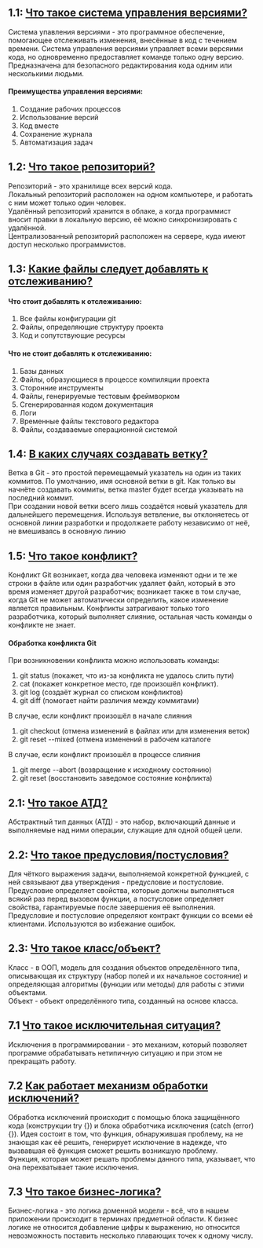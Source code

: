 ## 1.1: [Что такое система управления версиями?](https://learn.microsoft.com/ru-ru/devops/develop/git/what-is-version-control)
Система упавления версиями - это программное обеспечение, помогающее отслеживать изменения, внесённые в код с течением времени. Система управления версиями управляет всеми версяими кода, но одновременно предоставляет команде только одну версию. Предназначена для безопасного редактирования кода одним или несколькими людьми. <br>
#### Преимущества управления версиями:
1. Создание рабочих процессов
2. Использование версий
3. Код вместе
4. Сохранение журнала
5. Автоматизация задач
## 1.2: [Что такое репозиторий?](https://www.nic.ru/info/blog/repository/)
Репозиторий - это хранилище всех версий кода. <br>
Локальный репозиторий расположен на одном компьютере, и работать с ним может только один человек. <br>
Удалённый репозиторий хранится в облаке, а когда программист вносит правки в локальную версию, её можно синхронизировать с удалённой. <br>
Централизованный репозиторий расположен на сервере, куда имеют доступ несколько программистов. <br>
## 1.3: [Какие файлы следует добавлять к отслеживанию?](https://ru.stackoverflow.com/questions/474556/Что-должно-и-не-должно-быть-в-gitignore-для-любого-языка-и-ide)
#### Что стоит добавлять к отслеживанию:
1. Все файлы конфигурации git
2. Файлы, определяющие структуру проекта
3. Код и сопутствующие ресурсы
#### Что не стоит добавлять к отслеживанию:
1. Базы данных
2. Файлы, образующиеся в процессе компиляции проекта
3. Сторонние инструменты
4. Файлы, генерируемые тестовым фреймворком
5. Сгенерированная кодом документация
6. Логи
7. Временные файлы текстового редактора
8. Файлы, создаваемые операционной системой
## 1.4: [В каких случаях создавать ветку?](https://git-scm.com/book/ru/v2/Ветвление-в-Git-О-ветвлении-в-двух-словах)
Ветка в Git - это простой перемещаемый указатель на один из таких коммитов. По умолчанию, имя основной ветки в git. Как только вы начнёте создавать коммиты, ветка master будет всегда указывать на последний коммит. <br>
При создании новой ветки всего лишь создаётся новый указатель для дальнейшего перемещения. Используя ветвление, вы отклоняетесь от основной линии разработки и продолжаете работу независимо от неё, не вмешиваясь в основную линию
## 1.5: [Что такое конфликт?](https://www.atlassian.com/ru/git/tutorials/using-branches)
Конфликт Git возникает, когда два человека изменяют одни и те же строки в файле или один разработчик удаляет файл, который в это время изменяет другой разработчик; возникает также в том случае, когда Git не может автоматически определить, какое изменение является правильным. Конфликты затрагивают только того разработчика, который выполняет слияние, остальная часть команды о конфликте не знает. <br>
#### Обработка конфликта Git
При возникновении конфликта можно использовать команды:
1. git status (покажет, что из-за конфликта не удалось слить пути)
2. cat (покажет конкретное место, где произошёл конфликт).
3. git log (создаёт журнал со списком конфликтов)
4. git diff (помогает найти различия между коммитами)

В случае, если конфликт произошёл в начале слияния
1. git checkout (отмена изменений в файлах или для изменения веток)
2. git reset --mixed (отмена изменений в рабочем каталоге

В случае, если конфликт произошёл в процессе слияния
1. git merge --abort (возвращение к исходному состоянию)
2. git reset (восстановить заведомое состояние конфликта)
## 2.1: [Что такое АТД?](https://habr.com/ru/post/506170/)
Абстрактный тип данных (АТД) - это набор, включающий данные и выполняемые над ними операции, служащие для одной общей цели.
## 2.2: [Что такое предусловия/постусловия?](http://sergeyteplyakov.blogspot.com/2010/05/)
Для чёткого выражения задачи, выполняемой конкретной функцией, с ней связывают два утверждения - предусловие и постусловие. Предусловие определяет свойства, которые должны выполняться всякий раз перед вызовом функции, а постусловие определяет свойства, гарантируемые после завершения её выполнения. Предусловие и постусловие определяют контракт функции со всеми её клиентами. Используются во избежание ошибок.
## 2.3: [Что такое класс/объект?](http://ermak.cs.nstu.ru/cprog/html/101.htm)
Класс - в ООП, модель для создания объектов определённого типа, описывающая их структуру (набор полей и их начальное состояние) и определяющая алгоритмы (функции или методы) для работы с этими объектами. <br>
Объект - объект определённого типа, созданный на основе класса.
## 7.1 [Что такое исключительная ситуация?](https://blog.skillfactory.ru/glossary/isklyucheniya/)
Исключения в программировании - это механизм, который позволяет программе обрабатывать нетипичную ситуацию и при этом не прекращать работу.
## 7.2 [Как работает механизм обработки исключений?](https://prog-cpp.ru/cpp-exception/)
Обработка исключений происходит с помощью блока защищённого кода (конструкции try {}) и блока обработчика исключения (catch (error){}). Идея состоит в том, что функция, обнаружившая проблему, на не знающая как её решить, генерирует исключение в надежде, что вызвавшая её функция сможет решить возникшую проблему. <br>
Функция, которая может решать проблемы данного типа, указывает, что она перехватывает такие исключения.
## 7.3 [Что такое бизнес-логика?](https://ru.stackoverflow.com/questions/548021/)
Бизнес-логика - это логика доменной модели - всё, что в нашем приложении происходит в терминах предметной области. К бизнес логике не относится добавление цифры к выражению, но относится невозможность поставить несколько плавающих точек к одному числу.
